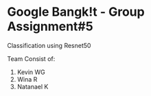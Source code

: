 # Google Bangk!t - Group Assignment#5
Classification using Resnet50

Team Consist of:
1. Kevin WG
2. Wina R
3. Natanael K
